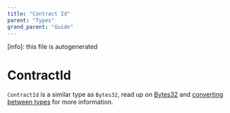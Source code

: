 ```yaml
---
title: "Contract Id"
parent: "Types"
grand_parent: "Guide"
---
```


[info]: this file is autogenerated
# ContractId

`ContractId` is a similar type as `Bytes32`, read up on [Bytes32](./bytes32.md) and [converting between types](./conversion.md) for more information.
